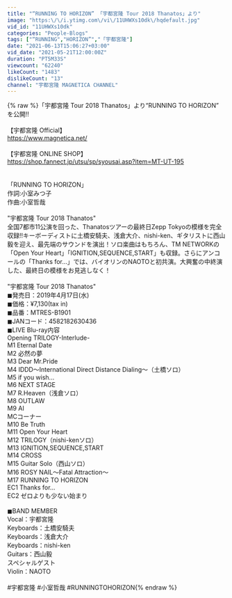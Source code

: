 ```yaml
---
title: "“RUNNING TO HORIZON” 「宇都宮隆 Tour 2018 Thanatos」より"
image: "https:\/\/i.ytimg.com\/vi\/11UHWXs10dk\/hqdefault.jpg"
vid_id: "11UHWXs10dk"
categories: "People-Blogs"
tags: ["“RUNNING","HORIZON”","「宇都宮隆"]
date: "2021-06-13T15:06:27+03:00"
vid_date: "2021-05-21T12:00:00Z"
duration: "PT5M33S"
viewcount: "62240"
likeCount: "1483"
dislikeCount: "13"
channel: "宇都宮隆 MAGNETICA CHANNEL"
---
```

{% raw %}「宇都宮隆 Tour 2018 Thanatos」より“RUNNING TO HORIZON” を公開!!<br /><br />【宇都宮隆 Official】<br /><a rel="nofollow" target="blank" href="https://www.magnetica.net/">https://www.magnetica.net/</a><br /><br />【宇都宮隆 ONLINE SHOP】<br /><a rel="nofollow" target="blank" href="https://shop.fannect.jp/utsu/sp/syousai.asp?item=MT-UT-195">https://shop.fannect.jp/utsu/sp/syousai.asp?item=MT-UT-195</a><br /><br /><br />「RUNNING TO HORIZON」<br />作詞:小室みつ子<br />作曲:小室哲哉<br /><br />&quot;宇都宮隆 Tour 2018 Thanatos&quot;<br />全国7都市11公演を回った、Thanatosツアーの最終日Zepp Tokyoの模様を完全収録!!キーボーディストに土橋安騎夫、浅倉大介、nishi-ken、ギタリストに西山毅を迎え、最先端のサウンドを演出！ソロ楽曲はもちろん、TM NETWORKの「Open Your Heart」「IGNITION,SEQUENCE,START」も収録。さらにアンコールの「Thanks for…」では、バイオリンのNAOTOと初共演。大興奮の中終演した、最終日の模様をお見逃しなく！<br /><br />&quot;宇都宮隆 Tour 2018 Thanatos&quot;<br />◼︎発売日：2019年4月17日(水)<br />◼︎価格：¥7,130(tax in)<br />◼︎品番：MTRES-B1901<br />◼︎JANコード：4582182630436<br />◼︎LIVE Blu-ray内容<br />Opening TRILOGY-Interlude-<br />M1 Eternal Date<br />M2 必然の夢<br />M3 Dear Mr.Pride<br />M4 IDDD～International Direct Distance Dialing～（土橋ソロ）<br />M5 if you wish...<br />M6 NEXT STAGE<br />M7 R.Heaven（浅倉ソロ）<br />M8 OUTLAW<br />M9 AI<br />MCコーナー<br />M10 Be Truth<br />M11 Open Your Heart<br />M12 TRILOGY（nishi-kenソロ）<br />M13 IGNITION,SEQUENCE,START<br />M14 CROSS<br />M15 Guitar Solo（西山ソロ）<br />M16 ROSY NAIL～Fatal Attraction～<br />M17 RUNNING TO HORIZON<br />EC1 Thanks for...<br />EC2 ゼロよりも少ない始まり<br /><br />◼︎BAND MEMBER<br />Vocal：宇都宮隆<br />Keyboards：土橋安騎夫<br />Keyboards：浅倉大介<br />Keyboards：nishi-ken<br />Guitars：西山毅<br />スペシャルゲスト<br />Violin：NAOTO<br /><br />#宇都宮隆 #小室哲哉 #RUNNINGTOHORIZON{% endraw %}
